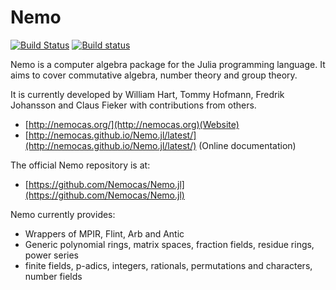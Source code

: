 # Nemo

[![Build Status](https://travis-ci.com/Nemocas/Nemo.jl.svg?branch=master)](https://travis-ci.com/Nemocas/Nemo.jl) [![Build status](https://ci.appveyor.com/api/projects/status/gc4mw5oixputntda/branch/master?svg=true)](https://ci.appveyor.com/project/thofma/nemo-jl-n5gdb/branch/master)

Nemo is a computer algebra package for the Julia programming language. It aims
to cover commutative algebra, number theory and group theory.

It is currently developed by William Hart, Tommy Hofmann, Fredrik Johansson and
Claus Fieker with contributions from others.

- [http://nemocas.org/](http://nemocas.org)(Website)
- [http://nemocas.github.io/Nemo.jl/latest/](http://nemocas.github.io/Nemo.jl/latest/) (Online documentation)

The official Nemo repository is at:

- [https://github.com/Nemocas/Nemo.jl](https://github.com/Nemocas/Nemo.jl)

Nemo currently provides:

* Wrappers of MPIR, Flint, Arb and Antic
* Generic polynomial rings, matrix spaces, fraction fields, residue rings, power series
* finite fields, p-adics, integers, rationals, permutations and characters, number fields
